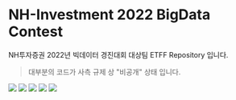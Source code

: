# NH-Investment 2022 BigData Contest
NH투자증권 2022년 빅데이터 경진대회 대상팀 ETFF Repository 입니다.

> 대부분의 코드가 사측 규제 상 "비공개" 상태 입니다.

![](https://github.com/Becky-Kwon/NH-Investment-BigData-Contest-2022-/blob/master/img/NH%ED%88%AC%EC%9E%90%EC%A6%9D%EA%B6%8C%EB%B3%B8%EC%84%A0.jpg?raw=true)
![](https://github.com/Becky-Kwon/NH-Investment-BigData-Contest-2022-/blob/master/img/Final_ETFF.jpg?raw=true)
![](https://github.com/Becky-Kwon/NH-Investment-BigData-Contest-2022-/blob/master/img/NH%ED%88%AC%EC%9E%90%EC%A6%9D%EA%B6%8C%EB%B3%B8%EC%84%A02.jpg?raw=true)
![](https://github.com/Becky-Kwon/NH-Investment-BigData-Contest-2022-/blob/master/img/%EC%B6%94%EC%B2%9C.jpg?raw=true)
![](https://github.com/Becky-Kwon/NH-Investment-BigData-Contest-2022-/blob/master/img/6S2A3412.JPG?raw=true)
